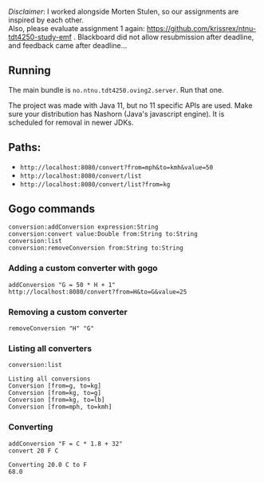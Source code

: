

*Disclaimer*: I worked alongside Morten Stulen, so our assignments are inspired by each other.  
Also, please evaluate assignment 1 again: https://github.com/krissrex/ntnu-tdt4250-study-emf .
Blackboard did not allow resubmission after deadline, and feedback came after deadline...

## Running

The main bundle is `no.ntnu.tdt4250.oving2.server`.
Run that one.

The project was made with Java 11, but no 11 specific APIs are used.
Make sure your distribution has Nashorn (Java's javascript engine). It is scheduled for removal in newer JDKs.

## Paths:

* `http://localhost:8080/convert?from=mph&to=kmh&value=50`
* `http://localhost:8080/convert/list`
* `http://localhost:8080/convert/list?from=kg`

## Gogo commands

```
conversion:addConversion expression:String
conversion:convert value:Double from:String to:String
conversion:list
conversion:removeConversion from:String to:String
```

### Adding a custom converter with gogo

`addConversion "G = 50 * H + 1"`  
`http://localhost:8080/convert?from=H&to=G&value=25`

### Removing a custom converter

`removeConversion "H" "G"`

### Listing all converters

`conversion:list`  

```
Listing all conversions
Conversion [from=g, to=kg]
Conversion [from=kg, to=g]
Conversion [from=kg, to=lb]
Conversion [from=mph, to=kmh]
```

### Converting

`addConversion "F = C * 1.8 + 32"`  
`convert 20 F C`

```
Converting 20.0 C to F
68.0
```